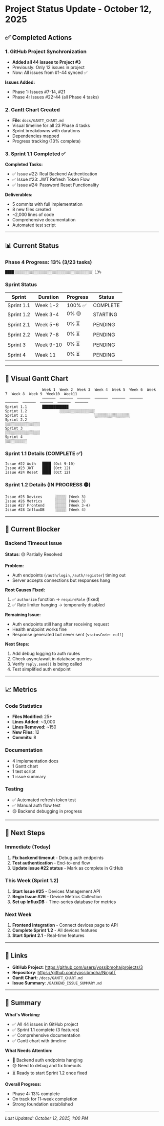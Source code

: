 # Project Status Update - October 12, 2025

## ✅ Completed Actions

### 1. GitHub Project Synchronization
- **Added all 44 issues to Project #3**
- Previously: Only 12 issues in project
- Now: All issues from #1-44 synced ✅

**Issues Added:**
- Phase 1: Issues #7-14, #21
- Phase 4: Issues #22-44 (all Phase 4 tasks)

### 2. Gantt Chart Created
- **File**: `docs/GANTT_CHART.md`
- Visual timeline for all 23 Phase 4 tasks
- Sprint breakdowns with durations
- Dependencies mapped
- Progress tracking (13% complete)

### 3. Sprint 1.1 Completed ✅
**Completed Tasks:**
- ✅ Issue #22: Real Backend Authentication
- ✅ Issue #23: JWT Refresh Token Flow
- ✅ Issue #24: Password Reset Functionality

**Deliverables:**
- 5 commits with full implementation
- 8 new files created
- ~2,000 lines of code
- Comprehensive documentation
- Automated test script

---

## 📊 Current Status

### Phase 4 Progress: 13% (3/23 tasks)

```
████░░░░░░░░░░░░░░░░░░░░░░░░░░░░░░░░░░░░ 13%
```

### Sprint Status

| Sprint | Duration | Progress | Status |
|--------|----------|----------|--------|
| Sprint 1.1 | Week 1-2 | 100% ✅ | COMPLETE |
| Sprint 1.2 | Week 3-4 | 0% 🟡 | STARTING |
| Sprint 2.1 | Week 5-6 | 0% ⏳ | PENDING |
| Sprint 2.2 | Week 7-8 | 0% ⏳ | PENDING |
| Sprint 3 | Week 9-10 | 0% ⏳ | PENDING |
| Sprint 4 | Week 11 | 0% ⏳ | PENDING |

---

## 🎯 Visual Gantt Chart

```
                 Week 1  Week 2  Week 3  Week 4  Week 5  Week 6  Week 7  Week 8  Week 9  Week10  Week11
                 ──────  ──────  ──────  ──────  ──────  ──────  ──────  ──────  ──────  ──────  ──────
Sprint 1.1       ████████████                                                                            
Sprint 1.2               ░░░░░░░░░░░░░░░░                                                                
Sprint 2.1                               ░░░░░░░░░░░░░░░░                                                
Sprint 2.2                                               ░░░░░░░░░░░░░░░░                                
Sprint 3                                                                 ░░░░░░░░░░░░░░░░                
Sprint 4                                                                                 ░░░░░░░░░░      
```

### Sprint 1.1 Details (COMPLETE ✅)
```
Issue #22 Auth   ████ (Oct 9-10)
Issue #23 JWT    ████ (Oct 12)
Issue #24 Reset  ████ (Oct 12)
```

### Sprint 1.2 Details (IN PROGRESS 🟡)
```
Issue #25 Devices      ░░░░░ (Week 3)
Issue #26 Metrics      ░░░░░ (Week 3)
Issue #27 Frontend     ░░░░░ (Week 3-4)
Issue #28 InfluxDB     ░░░░░ (Week 4)
```

---

## 🔴 Current Blocker

### Backend Timeout Issue
**Status**: 🟡 Partially Resolved

**Problem:**
- Auth endpoints (`/auth/login`, `/auth/register`) timing out
- Server accepts connections but responses hang

**Root Causes Fixed:**
1. ✅ `authorize` function → `requireRole` (fixed)
2. ✅ Rate limiter hanging → temporarily disabled

**Remaining Issue:**
- Auth endpoints still hang after receiving request
- Health endpoint works fine
- Response generated but never sent (`statusCode: null`)

**Next Steps:**
1. Add debug logging to auth routes
2. Check async/await in database queries
3. Verify `reply.send()` is being called
4. Test simplified auth endpoint

---

## 📈 Metrics

### Code Statistics
- **Files Modified**: 25+
- **Lines Added**: ~3,000
- **Lines Removed**: ~150
- **New Files**: 12
- **Commits**: 8

### Documentation
- 4 implementation docs
- 1 Gantt chart
- 1 test script
- 1 issue summary

### Testing
- ✅ Automated refresh token test
- ✅ Manual auth flow test
- 🟡 Backend debugging in progress

---

## 🎯 Next Steps

### Immediate (Today)
1. **Fix backend timeout** - Debug auth endpoints
2. **Test authentication** - End-to-end flow
3. **Update issue #22 status** - Mark as complete in GitHub

### This Week (Sprint 1.2)
1. **Start Issue #25** - Devices Management API
2. **Begin Issue #26** - Device Metrics Collection
3. **Set up InfluxDB** - Time-series database for metrics

### Next Week
1. **Frontend integration** - Connect devices page to API
2. **Complete Sprint 1.2** - All devices features
3. **Start Sprint 2.1** - Real-time features

---

## 🔗 Links

- **GitHub Project**: https://github.com/users/yossibmoha/projects/3
- **Repository**: https://github.com/yossibmoha/NinjaIT
- **Gantt Chart**: `/docs/GANTT_CHART.md`
- **Issue Summary**: `/BACKEND_ISSUE_SUMMARY.md`

---

## 📝 Summary

**What's Working:**
- ✅ All 44 issues in GitHub project
- ✅ Sprint 1.1 complete (3 features)
- ✅ Comprehensive documentation
- ✅ Gantt chart with timeline

**What Needs Attention:**
- 🔴 Backend auth endpoints hanging
- 🟡 Need to debug and fix timeouts
- ⏳ Ready to start Sprint 1.2 once fixed

**Overall Progress:**
- Phase 4: 13% complete
- On track for 11-week completion
- Strong foundation established

---

*Last Updated: October 12, 2025, 1:00 PM*

